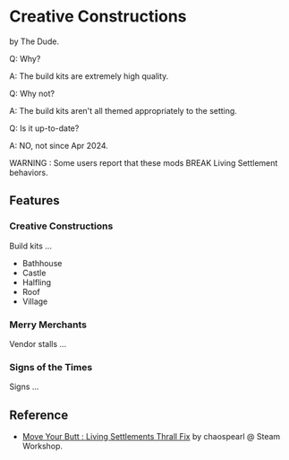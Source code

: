 # Creative Constructions

by The Dude.

Q: Why?

A: The build kits are extremely high quality.

Q: Why not?

A: The build kits aren't all themed appropriately to the setting.

Q: Is it up-to-date?

A: NO, not since Apr 2024.

WARNING : Some users report that these mods BREAK Living Settlement behaviors.

## Features

### Creative Constructions

Build kits ...

- Bathhouse
- Castle
- Halfling
- Roof
- Village

### Merry Merchants

Vendor stalls ...

### Signs of the Times

Signs ...

## Reference

- [Move Your Butt : Living Settlements Thrall Fix](https://steamcommunity.com/sharedfiles/filedetails/?id=3384531957) by chaospearl @ Steam Workshop.